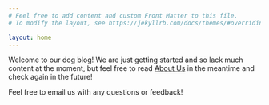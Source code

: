 ```yaml
---
# Feel free to add content and custom Front Matter to this file.
# To modify the layout, see https://jekyllrb.com/docs/themes/#overriding-theme-defaults

layout: home
---
```


Welcome to our dog blog!  We are just getting started and so lack much
content at the moment, but feel free to read [About Us](/about) in the
meantime and check again in the future!

Feel free to email us with any questions or feedback!
